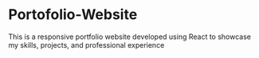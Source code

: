 # Portofolio-Website
This is a responsive portfolio website developed using React to showcase my skills, projects, and professional experience
